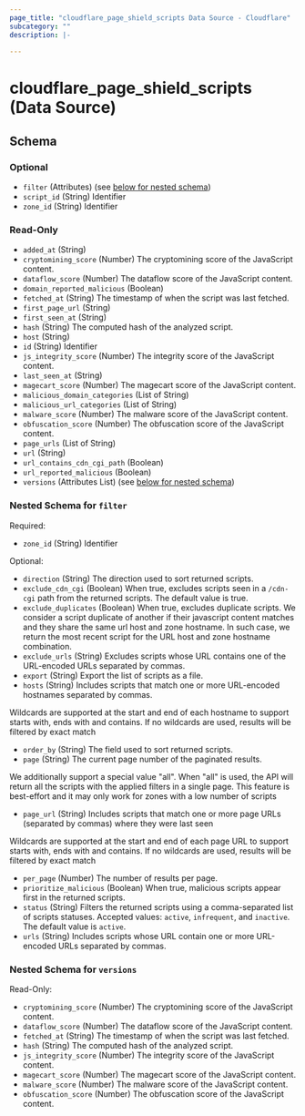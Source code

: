```yaml
---
page_title: "cloudflare_page_shield_scripts Data Source - Cloudflare"
subcategory: ""
description: |-
  
---
```


# cloudflare_page_shield_scripts (Data Source)




<!-- schema generated by tfplugindocs -->
## Schema

### Optional

- `filter` (Attributes) (see [below for nested schema](#nestedatt--filter))
- `script_id` (String) Identifier
- `zone_id` (String) Identifier

### Read-Only

- `added_at` (String)
- `cryptomining_score` (Number) The cryptomining score of the JavaScript content.
- `dataflow_score` (Number) The dataflow score of the JavaScript content.
- `domain_reported_malicious` (Boolean)
- `fetched_at` (String) The timestamp of when the script was last fetched.
- `first_page_url` (String)
- `first_seen_at` (String)
- `hash` (String) The computed hash of the analyzed script.
- `host` (String)
- `id` (String) Identifier
- `js_integrity_score` (Number) The integrity score of the JavaScript content.
- `last_seen_at` (String)
- `magecart_score` (Number) The magecart score of the JavaScript content.
- `malicious_domain_categories` (List of String)
- `malicious_url_categories` (List of String)
- `malware_score` (Number) The malware score of the JavaScript content.
- `obfuscation_score` (Number) The obfuscation score of the JavaScript content.
- `page_urls` (List of String)
- `url` (String)
- `url_contains_cdn_cgi_path` (Boolean)
- `url_reported_malicious` (Boolean)
- `versions` (Attributes List) (see [below for nested schema](#nestedatt--versions))

<a id="nestedatt--filter"></a>
### Nested Schema for `filter`

Required:

- `zone_id` (String) Identifier

Optional:

- `direction` (String) The direction used to sort returned scripts.
- `exclude_cdn_cgi` (Boolean) When true, excludes scripts seen in a `/cdn-cgi` path from the returned scripts. The default value is true.
- `exclude_duplicates` (Boolean) When true, excludes duplicate scripts. We consider a script duplicate of another if their javascript
content matches and they share the same url host and zone hostname. In such case, we return the most
recent script for the URL host and zone hostname combination.
- `exclude_urls` (String) Excludes scripts whose URL contains one of the URL-encoded URLs separated by commas.
- `export` (String) Export the list of scripts as a file.
- `hosts` (String) Includes scripts that match one or more URL-encoded hostnames separated by commas.

Wildcards are supported at the start and end of each hostname to support starts with, ends with
and contains. If no wildcards are used, results will be filtered by exact match
- `order_by` (String) The field used to sort returned scripts.
- `page` (String) The current page number of the paginated results.

We additionally support a special value "all". When "all" is used, the API will return all the scripts
with the applied filters in a single page. This feature is best-effort and it may only work for zones with 
a low number of scripts
- `page_url` (String) Includes scripts that match one or more page URLs (separated by commas) where they were last seen

Wildcards are supported at the start and end of each page URL to support starts with, ends with
and contains. If no wildcards are used, results will be filtered by exact match
- `per_page` (Number) The number of results per page.
- `prioritize_malicious` (Boolean) When true, malicious scripts appear first in the returned scripts.
- `status` (String) Filters the returned scripts using a comma-separated list of scripts statuses. Accepted values: `active`, `infrequent`, and `inactive`. The default value is `active`.
- `urls` (String) Includes scripts whose URL contain one or more URL-encoded URLs separated by commas.


<a id="nestedatt--versions"></a>
### Nested Schema for `versions`

Read-Only:

- `cryptomining_score` (Number) The cryptomining score of the JavaScript content.
- `dataflow_score` (Number) The dataflow score of the JavaScript content.
- `fetched_at` (String) The timestamp of when the script was last fetched.
- `hash` (String) The computed hash of the analyzed script.
- `js_integrity_score` (Number) The integrity score of the JavaScript content.
- `magecart_score` (Number) The magecart score of the JavaScript content.
- `malware_score` (Number) The malware score of the JavaScript content.
- `obfuscation_score` (Number) The obfuscation score of the JavaScript content.


